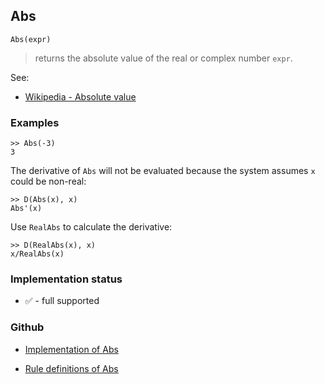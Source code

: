 ## Abs

```
Abs(expr)
```

> returns the absolute value of the real or complex number `expr`.
  

See:
* [Wikipedia - Absolute value](http://en.wikipedia.org/wiki/Absolute_value)
 

### Examples

```
>> Abs(-3)
3
```

The derivative of `Abs` will not be evaluated because the system assumes `x` could be non-real:

```
>> D(Abs(x), x)
Abs'(x)
```

Use `RealAbs` to calculate the derivative:

```
>> D(RealAbs(x), x)
x/RealAbs(x)
```







### Implementation status

* &#x2705; - full supported

### Github

* [Implementation of Abs](https://github.com/axkr/symja_android_library/blob/master/symja_android_library/matheclipse-core/src/main/java/org/matheclipse/core/builtin/Arithmetic.java#L242) 

* [Rule definitions of Abs](https://github.com/axkr/symja_android_library/blob/master/symja_android_library/rules/AbsRules.m) 
